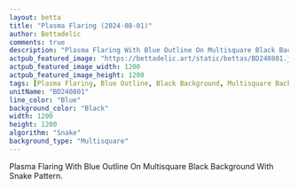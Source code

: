 ```yaml
---
layout: betta
title: "Plasma Flaring (2024-08-01)"
author: Bettadelic
comments: true
description: "Plasma Flaring With Blue Outline On Multisquare Black Background With Snake Pattern."
actpub_featured_image: "https://bettadelic.art/static/bettas/BD240801.jpg"
actpub_featured_image_width: 1200
actpub_featured_image_height: 1200
tags: [Plasma Flaring, Blue Outline, Black Background, Multisquare Background Pattern, Snake Pattern, August 2024]
unitName: "BD240801"
line_color: "Blue"
background_color: "Black"
width: 1200
height: 1200
algorithm: "Snake"
background_type: "Multisquare"
---
```


Plasma Flaring With Blue Outline On Multisquare Black Background With Snake Pattern.
